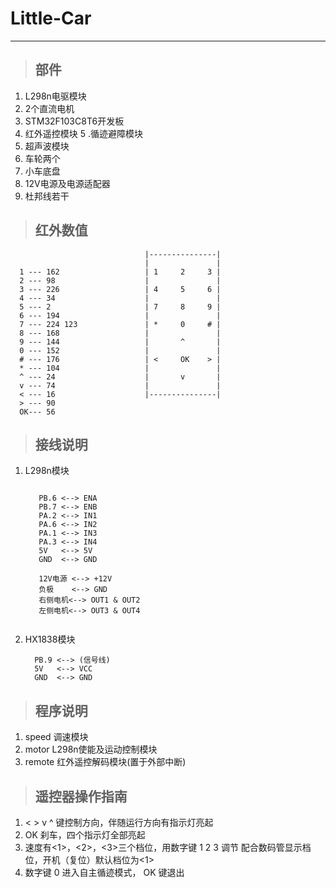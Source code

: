 # Little-Car
***
> ## **部件**
  1. L298n电驱模块
  2. 2个直流电机
  3. STM32F103C8T6开发板
  4. 红外遥控模块
  5 .循迹避障模块
  6. 超声波模块
  7. 车轮两个
  8. 小车底盘
  9. 12V电源及电源适配器
  10. 杜邦线若干
> ## 红外数值
```
                              |---------------|
                              |               |
  1 --- 162                   | 1     2     3 |
  2 --- 98                    |               |
  3 --- 226                   | 4     5     6 |
  4 --- 34                    |               |
  5 --- 2                     | 7     8     9 |
  6 --- 194                   |               |
  7 --- 224 123               | *     0     # |
  8 --- 168                   |               |
  9 --- 144                   |       ^       |
  0 --- 152                   |               |
  # --- 176                   | <     OK    > |
  * --- 104                   |               |
  ^ --- 24                    |       v       |
  v --- 74                    |               |
  < --- 16                    |---------------|
  > --- 90
  OK--- 56
  ```
  
> ## 接线说明
  1. L298n模块
     ``` 
 
        PB.6 <--> ENA
		PB.7 <--> ENB
		PA.2 <--> IN1
		PA.6 <--> IN2
		PA.1 <--> IN3
		PA.3 <--> IN4
		5V   <--> 5V
		GND  <--> GND
    
		12V电源 <--> +12V
		负极    <--> GND
		右侧电机<--> OUT1 & OUT2
		左侧电机<--> OUT3 & OUT4      
    
     ```
    
  2. HX1838模块
      ```
        PB.9 <--> (信号线)
		5V   <--> VCC
		GND  <--> GND
      ```
		
> ## 程序说明 

   1. speed 调速模块
   2. motor L298n使能及运动控制模块 
   3. remote 红外遥控解码模块(置于外部中断)
			
			
> ## 遥控器操作指南
  1. <  >  v  ^  键控制方向，伴随运行方向有指示灯亮起
  2. OK 刹车，四个指示灯全部亮起
  3. 速度有<1>，<2>，<3>三个档位，用数字键 1  2  3  调节
     配合数码管显示档位，开机（复位）默认档位为<1>
  4. 数字键  0  进入自主循迹模式， OK   键退出
  
  
